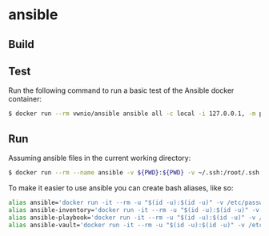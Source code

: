 # ansible

## Build

## Test

Run the following command to run a basic test of the Ansible docker container:

```bash
$ docker run --rm vwnio/ansible ansible all -c local -i 127.0.0.1, -m ping
```

## Run

Assuming ansible files in the current working directory:

```bash
$ docker run --rm --name ansible -v ${PWD}:${PWD} -v ~/.ssh:/root/.ssh:ro --workdir ${PWD} vwnio/ansible ansible
```

To make it easier to use ansible you can create bash aliases, like so:

```bash
alias ansible='docker run -it --rm -u "$(id -u):$(id -u)" -v /etc/passwd:/etc/passwd:ro -v "${PWD}":/ansible:ro -v "${HOME}":"${HOME}" --workdir=/ansible vwnio/ansible:latest ansible'
alias ansible-inventory='docker run -it --rm -u "$(id -u):$(id -u)" -v /etc/passwd:/etc/passwd:ro -v "${PWD}":/ansible:ro -v "${HOME}":"${HOME}" --workdir=/ansible vwnio/ansible:latest ansible-inventory'
alias ansible-playbook='docker run -it --rm -u "$(id -u):$(id -u)" -v /etc/passwd:/etc/passwd:ro -v "${PWD}":/ansible:ro -v "${HOME}":"${HOME}" --workdir=/ansible vwnio/ansible:latest ansible-playbook'
alias ansible-vault='docker run -it --rm -u "$(id -u):$(id -u)" -v /etc/passwd:/etc/passwd:ro -v "${PWD}":/ansible:ro -v "${HOME}":"${HOME}" --workdir=/ansible vwnio/ansible:latest ansible-vault'
```